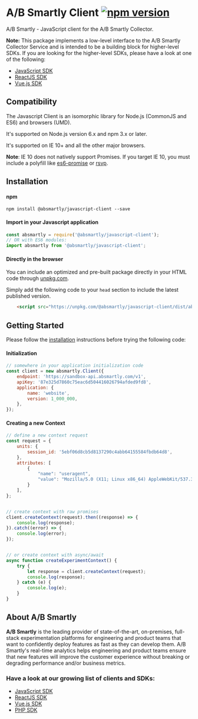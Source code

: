 # A/B Smartly Client [![npm version](https://badge.fury.io/js/%40absmartly%2Fjavascript-client.svg)](https://badge.fury.io/js/%40absmartly%2Fjavascript-client)

A/B Smartly - JavaScript client for the A/B Smartly Collector.

**Note:** This package implements a low-level interface to the A/B Smartly Collector Service and is intended to be a building block for higher-level SDKs.
If you are looking for the higher-level SDKs, please have a look at one of the following:

- [JavaScript SDK](https://www.github.com/absmartly/javascript-sdk)
- [ReactJS SDK](https://www.github.com/absmartly/reactjs-sdk)
- [Vue.js SDK](https://www.github.com/absmartly/vuejs-sdk)

## Compatibility

The Javascript Client is an isomorphic library for Node.js (CommonJS and ES6) and browsers (UMD).

It's supported on Node.js version 6.x and npm 3.x or later.

It's supported on IE 10+ and all the other major browsers.

**Note**: IE 10 does not natively support Promises.
If you target IE 10, you must include a polyfill like [es6-promise](https://www.npmjs.com/package/es6-promise) or [rsvp](https://www.npmjs.com/package/rsvp).

## Installation

#### npm

```shell
npm install @absmartly/javascript-client --save
```

#### Import in your Javascript application
```javascript
const absmartly = require('@absmartly/javascript-client');
// OR with ES6 modules:
import absmartly from '@absmartly/javascript-client';
```


#### Directly in the browser
You can include an optimized and pre-built package directly in your HTML code through [unpkg.com](https://www.unpkg.com).

Simply add the following code to your `head` section to include the latest published version.
```html
    <script src="https://unpkg.com/@absmartly/javascript-client/dist/absmartly.min.js" type="javascript"></script>
```

## Getting Started

Please follow the [installation](#installation) instructions before trying the following code:

#### Initialization
```javascript
// somewhere in your application initialization code
const client = new absmartly.Client({
    endpoint: 'https://sandbox-api.absmartly.com/v1',
    apiKey: '87e325d7860c75eac6d504416026794afded9fd8',
    application: {
        name: 'website',
        version: 1_000_000,
    },
});
```

#### Creating a new Context
```javascript
// define a new context request
const request = {
    units: {
        session_id: '5ebf06d8cb5d8137290c4abb64155584fbdb64d8',
    },
    attributes: [
        {
            "name": "useragent",
            "value": "Mozilla/5.0 (X11; Linux x86_64) AppleWebKit/537.36 (KHTML, like Gecko) Chrome/87.0.4280.141 Safari/537.36",
        }
    ],
};


// create context with raw promises
client.createContext(request).then((response) => {
    console.log(response);
}).catch((error) => {
    console.log(error);
});


// or create context with async/await
async function createExperimentContext() {
    try {
        let response = client.createContext(request);
        console.log(response);
    } catch (e) {
        console.log(e);
    }
}
```


## About A/B Smartly
**A/B Smartly** is the leading provider of state-of-the-art, on-premises, full-stack experimentation platforms for engineering and product teams that want to confidently deploy features as fast as they can develop them.
A/B Smartly's real-time analytics helps engineering and product teams ensure that new features will improve the customer experience without breaking or degrading performance and/or business metrics.

### Have a look at our growing list of clients and SDKs:
- [JavaScript SDK](https://www.github.com/absmartly/javascript-sdk)
- [ReactJS SDK](https://www.github.com/absmartly/reactjs-sdk)
- [Vue.js SDK](https://www.github.com/absmartly/vuejs-sdk)
- [PHP SDK](https://www.github.com/absmartly/php-sdk)
